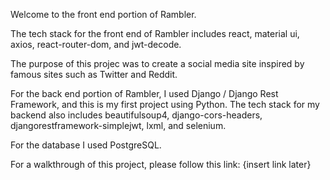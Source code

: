 Welcome to the front end portion of Rambler.

The tech stack for the front end of Rambler includes react, material ui, axios, 
react-router-dom, and jwt-decode.

The purpose of this projec was to create a social media site inspired by famous sites such as Twitter and Reddit.

For the back end portion of Rambler, I used Django / Django Rest Framework, and this is my first project
using Python. The tech stack for my backend also includes beautifulsoup4, django-cors-headers, djangorestframework-simplejwt, 
lxml, and selenium.

For the database I used PostgreSQL.

For a walkthrough of this project, please follow this link: {insert link later}